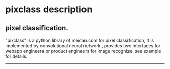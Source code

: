 ﻿# pixclass description

## pixel classification.

"pixclass" is a python library of meican.com for pixel classification, It is implemented by convolutional neural network , provides two interfaces for webapp engineers or product engineers for image recognize. 
see example for details.

------------------

